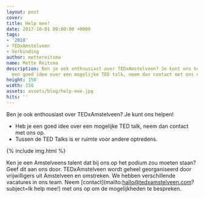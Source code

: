 ```yaml
---
layout: post
cover:
title: Help mee!
date: 2017-10-01 00:00:00 +0000
tags:
- '2018'
- TEDxAmstelveen
- Verbinding
author: mettereitsma
name: Mette Reitsma
description: Ben je ook enthousiast over TEDxAmstelveen? Je kunt ons helpen! Heb je
  een goed idee over een mogelijke TED talk, neem dan contact met ons op.
height: 150
width: 150
assets: assets/blog/help-mee.jpg
hits: ''
---
```


Ben je ook enthousiast over TEDxAmstelveen? Je kunt ons helpen!
<ul class="check">
<li>Heb je een goed idee over een mogelijke TED talk, neem dan contact met ons op.</li>
<li>Tussen de TED Talks is er ruimte voor andere optredens.</li>
</ul>

{% include img.html %}

Ken je een Amstelveens talent dat bij ons op het podium zou moeten staan? Geef dit aan ons door.
TEDxAmstelveen wordt geheel georganiseerd door vrijwilligers uit Amstelveen en omstreken. We hebben verschillende vacatures in ons team. Neem [contact](mailto:hallo@tedxamstelveen.com?subject=Ik help mee!) met ons op om de mogelijkheden te bespreken.  
